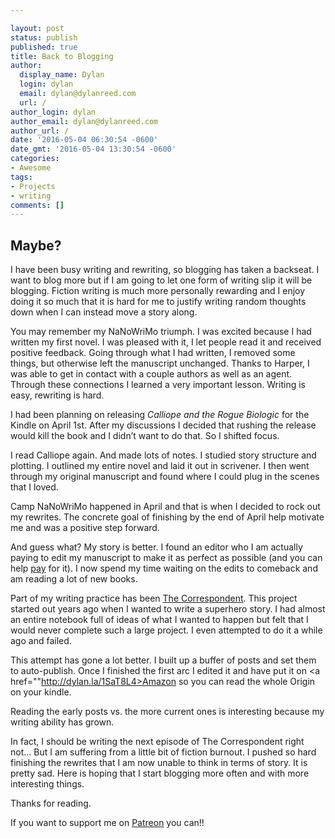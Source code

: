 ```yaml
---

layout: post
status: publish
published: true
title: Back to Blogging
author:
  display_name: Dylan
  login: dylan
  email: dylan@dylanreed.com
  url: /
author_login: dylan
author_email: dylan@dylanreed.com
author_url: /
date: '2016-05-04 06:30:54 -0600'
date_gmt: '2016-05-04 13:30:54 -0600'
categories:
- Awesome
tags:
- Projects
- writing
comments: []
---
```

<h2>Maybe?</h2>
I have been busy writing and rewriting, so blogging has taken a backseat. I want to blog more but if I am going to let one form of writing slip it will be blogging. Fiction writing is much more personally rewarding and I enjoy doing it so much that it is hard for me to justify writing random thoughts down when I can instead move a story along. 

You may remember my NaNoWriMo triumph. I was excited because I had written my first novel. I was pleased with it, I let people read it and received positive feedback. Going through what I had written, I removed some things, but otherwise left the manuscript unchanged. 
Thanks to Harper, I was able to get in contact with a couple authors as well as an agent. Through these connections I learned a very important lesson. Writing is easy, rewriting is hard. 

I had been planning on releasing <i>Calliope and the Rogue Biologic</i> for the Kindle on April 1st. After my discussions I decided that rushing the release would kill the book and I didn’t want to do that. So I shifted focus. 

I read Calliope again. And made lots of notes. I studied story structure and plotting. I outlined my entire novel and laid it out in scrivener. I then went through my original manuscript and found where I could plug in the scenes that I loved. 

Camp NaNoWriMo happened in April and that is when I decided to rock out my rewrites. The concrete goal of finishing by the end of April help motivate me and was a positive step forward. 

And guess what? My story is better. I found an editor who I am actually paying to edit my manuscript to make it as perfect as possible (and you can help <a href="http://dylan.la/1VKl5gF">pay</a> for it). I now spend my time waiting on the edits to comeback and am reading a lot of new books. 

Part of my writing practice has been <a href=“http://acmeheroinc.com”>The Correspondent</a>. This project started out years ago when I wanted to write a superhero story. I had almost an entire notebook full of ideas of what I wanted to happen but felt that I would never complete such a large project. 
I even attempted to do it a while ago and failed. 

This attempt has gone a lot better. I built up a buffer of posts and set them to auto-publish. Once I finished the first arc I edited it and have put it on <a href=""http://dylan.la/1SaT8L4>Amazon</a> so you can read the whole Origin on your kindle. 

Reading the early posts vs. the more current ones is interesting because my writing ability has grown. 

In fact, I should be writing the next episode of The Correspondent right not… But I am suffering from a little bit of fiction burnout. I pushed so hard finishing the rewrites that I am now unable to think in terms of story. It is pretty sad. 
Here is hoping that I start blogging more often and with more interesting things. 

Thanks for reading. 

If you want to support me on <a href="http://dylan.la/23JgCMg">Patreon</a> you can!!




